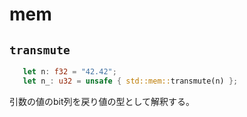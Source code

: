 # mem

## `transmute`

```rust
   let n: f32 = "42.42";
   let n_: u32 = unsafe { std::mem::transmute(n) };
```

引数の値のbit列を戻り値の型として解釈する。